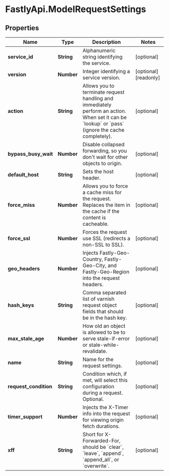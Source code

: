 # FastlyApi.ModelRequestSettings

## Properties

Name | Type | Description | Notes
------------ | ------------- | ------------- | -------------
**service_id** | **String** | Alphanumeric string identifying the service. | [optional] 
**version** | **Number** | Integer identifying a service version. | [optional] [readonly] 
**action** | **String** | Allows you to terminate request handling and immediately perform an action. When set it can be &#x60;lookup&#x60; or &#x60;pass&#x60; (ignore the cache completely). | [optional] 
**bypass_busy_wait** | **Number** | Disable collapsed forwarding, so you don&#39;t wait for other objects to origin. | [optional] 
**default_host** | **String** | Sets the host header. | [optional] 
**force_miss** | **Number** | Allows you to force a cache miss for the request. Replaces the item in the cache if the content is cacheable. | [optional] 
**force_ssl** | **Number** | Forces the request use SSL (redirects a non-SSL to SSL). | [optional] 
**geo_headers** | **Number** | Injects Fastly-Geo-Country, Fastly-Geo-City, and Fastly-Geo-Region into the request headers. | [optional] 
**hash_keys** | **String** | Comma separated list of varnish request object fields that should be in the hash key. | [optional] 
**max_stale_age** | **Number** | How old an object is allowed to be to serve stale-if-error or stale-while-revalidate. | [optional] 
**name** | **String** | Name for the request settings. | [optional] 
**request_condition** | **String** | Condition which, if met, will select this configuration during a request. Optional. | [optional] 
**timer_support** | **Number** | Injects the X-Timer info into the request for viewing origin fetch durations. | [optional] 
**xff** | **String** | Short for X-Forwarded-For, should be &#x60;clear&#x60;, &#x60;leave&#x60;, &#x60;append&#x60;, &#x60;append_all&#x60;, or &#x60;overwrite&#x60;. | [optional] 


